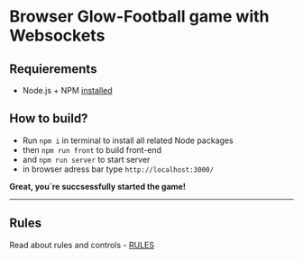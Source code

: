   
# Browser Glow-Football game with Websockets  
  
## Requierements  

+ Node.js + NPM  [installed](https://nodejs.org/en/download/)

## How to build?  

+ Run  `npm i` in terminal to install all related Node packages  
+ then `npm run front` to build front-end  
+ and  `npm run server` to start server  
+ in browser adress bar type `http://localhost:3000/` 

**Great, you`re succsessfully started the game!**  

***
  
## Rules

Read about rules and controls - [RULES](./docs/rules/RULES.md)  
